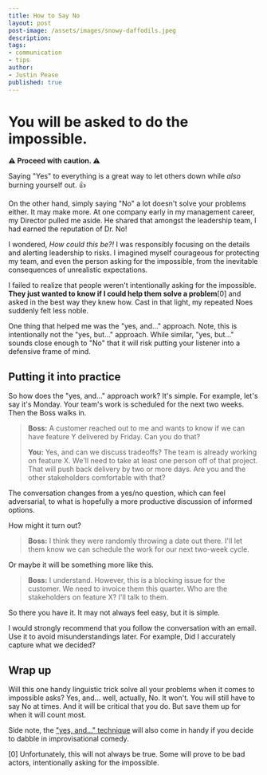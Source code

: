 ```yaml
---
title: How to Say No
layout: post
post-image: /assets/images/snowy-daffodils.jpeg
description: 
tags:
- communication
- tips
author: 
- Justin Pease
published: true
---
```


# You will be asked to do the impossible.

**&#9888; Proceed with caution. &#9888;**

Saying "Yes" to everything is a great way to let others down while *also*
burning yourself out. &#128077; 

On the other hand, simply saying "No" a lot doesn't solve your problems either.
It may make more. At one company early in my management career, my Director
pulled me aside. He shared that amongst the leadership team, I had earned the
reputation of Dr. No!

I wondered, *How could this be?!* I was responsibly focusing on the details and
alerting leadership to risks. I imagined myself courageous for protecting my
team, and even the person asking for the impossible, from the inevitable
consequences of unrealistic expectations.

I failed to realize that people weren't intentionally asking for the impossible.
**They just wanted to know if I could help them solve a problem**[0] and asked
in the best way they knew how. Cast in that light, my repeated Noes suddenly
felt less noble.

One thing that helped me was the "yes, and..." approach. Note, this is
intentionally not the "yes, but..." approach. While similar, "yes, but..."
sounds close enough to "No" that it will risk putting your listener into a
defensive frame of mind.

## Putting it into practice

So how does the "yes, and..." approach work? It's simple. For example, let's
say it's Monday. Your team's work is scheduled for the next two weeks. Then the
Boss walks in.

> **Boss:** A customer reached out to me and wants to know if we can have
>           feature Y delivered by Friday. Can you do that?
>
> **You:** Yes, and can we discuss tradeoffs? The team is already working on
>          feature X. We'll need to take at least one person off of that
>          project. That will push back delivery by two or more days. Are you
>          and the other stakeholders comfortable with that?

The conversation changes from a yes/no question, which can feel adversarial,
to what is hopefully a more productive discussion of informed options.

How might it turn out?

> **Boss:** I think they were randomly throwing a date out there. I'll let
>           them know we can schedule the work for our next two-week cycle.

Or maybe it will be something more like this.

> **Boss:** I understand. However, this is a blocking issue for the customer.
>           We need to invoice them this quarter. Who are the stakeholders on
>           feature X? I'll talk to them.


So there you have it. It may not always feel easy, but it is simple.

I would strongly recommend that you follow the conversation with an email.
Use it to avoid misunderstandings later. For example, Did I  accurately capture
what we decided?

## Wrap up

Will this one handy linguistic trick solve all your problems when it comes
to impossible asks? Yes, and... well, actually, No. It won't. You will still
have to say No at times. And it will be critical that you do. But save them up
for when it will count most.

Side note, the ["yes, and..." technique](https://en.wikipedia.org/wiki/Yes,_and...)
will also come in handy if you decide to dabble in improvisational comedy.

[0] Unfortunately, this will not always be true. Some will prove to be bad
actors, intentionally asking for the impossible.
